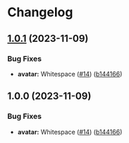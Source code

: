 # Changelog

## [1.0.1](https://github.com/ju-Skinner/supreme-waffle/compare/supreme-waffle-core-v1.0.0...supreme-waffle-core-v1.0.1) (2023-11-09)


### Bug Fixes

* **avatar:** Whitespace ([#14](https://github.com/ju-Skinner/supreme-waffle/issues/14)) ([b144166](https://github.com/ju-Skinner/supreme-waffle/commit/b1441662b5d825cc3de591160c3e90f5418cc0c5))

## 1.0.0 (2023-11-09)


### Bug Fixes

* **avatar:** Whitespace ([#14](https://github.com/ju-Skinner/supreme-waffle/issues/14)) ([b144166](https://github.com/ju-Skinner/supreme-waffle/commit/b1441662b5d825cc3de591160c3e90f5418cc0c5))

